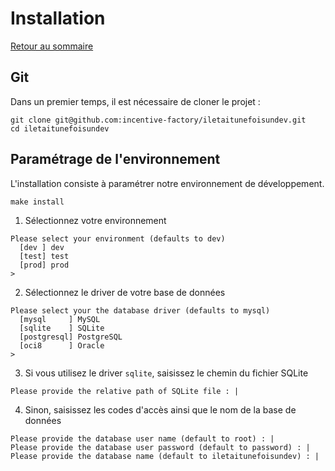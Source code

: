 # Installation

[Retour au sommaire](/docs/index.md)

## Git
Dans un premier temps, il est nécessaire de cloner le projet :
```
git clone git@github.com:incentive-factory/iletaitunefoisundev.git
cd iletaitunefoisundev
```

## Paramétrage de l'environnement
L'installation consiste à paramétrer notre environnement de développement.
```
make install
```

1. Sélectionnez votre environnement
```
Please select your environment (defaults to dev)
  [dev ] dev
  [test] test
  [prod] prod
> 
```

2. Sélectionnez le driver de votre base de données
```
Please select your the database driver (defaults to mysql)
  [mysql     ] MySQL
  [sqlite    ] SQLite
  [postgresql] PostgreSQL
  [oci8      ] Oracle
> 
```

3. Si vous utilisez le driver `sqlite`, saisissez le chemin du fichier SQLite
```
Please provide the relative path of SQLite file : |
``` 

4. Sinon, saisissez les codes d'accès ainsi que le nom de la base de données 
```
Please provide the database user name (default to root) : |
Please provide the database user password (default to password) : |
Please provide the database name (default to iletaitunefoisundev) : |
```